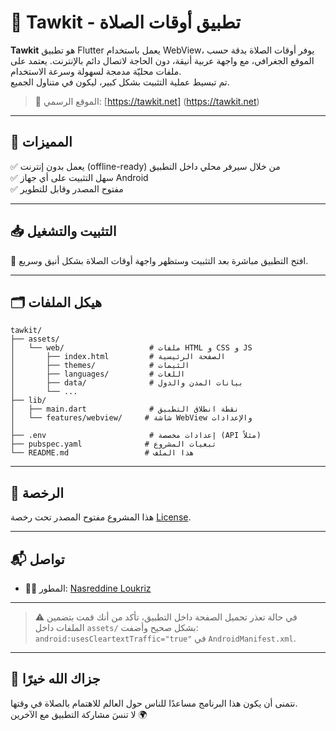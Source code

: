 
# 🕌 Tawkit - تطبيق أوقات الصلاة

**Tawkit** هو تطبيق Flutter يعمل باستخدام WebView، يوفر أوقات الصلاة بدقة حسب الموقع الجغرافي، مع واجهة عربية أنيقة، دون الحاجة لاتصال دائم بالإنترنت. يعتمد على ملفات محليّة مدمجة لسهولة وسرعة الاستخدام.  
تم تبسيط عملية التثبيت بشكل كبير، ليكون في متناول الجميع.

> 🎯 الموقع الرسمي: [https://tawkit.net] (https://tawkit.net)

---

## 🚀 المميزات

✅ يعمل بدون إنترنت (offline-ready) من خلال سيرفر محلي داخل التطبيق  
✅ سهل التثبيت على أي جهاز Android  
✅ مفتوح المصدر وقابل للتطوير

---

## 📥 التثبيت والتشغيل


📱 افتح التطبيق مباشرة بعد التثبيت وستظهر واجهة أوقات الصلاة بشكل أنيق وسريع.

---

## 🗂️ هيكل الملفات

```text
tawkit/
├── assets/
│   └── web/                   # ملفات HTML و CSS و JS
│       ├── index.html         # الصفحة الرئيسية
│       ├── themes/            # الثيمات
│       ├── languages/         # اللغات
│       ├── data/              # بيانات المدن والدول
│       └── ...
├── lib/
│   ├── main.dart              # نقطة انطلاق التطبيق
│   └── features/webview/     # شاشة WebView والإعدادات
│
├── .env                       # إعدادات مخصصة (API مثلاً)
├── pubspec.yaml              # تبعيات المشروع
└── README.md                 # هذا الملف
```

---

## 🪪 الرخصة

هذا المشروع مفتوح المصدر تحت رخصة [ License](LICENSE).

---

## 📬 تواصل

- 🧑‍💻 المطور: [Nasreddine Loukriz](https://github.com/NasreddineLoukriz)

---

> ⚠️ في حالة تعذر تحميل الصفحة داخل التطبيق، تأكد من أنك قمت بتضمين الملفات داخل `assets/` بشكل صحيح وأضفت:
> `android:usesCleartextTraffic="true"` في `AndroidManifest.xml`.

---

## 🤲 جزاك الله خيرًا

نتمنى أن يكون هذا البرنامج مساعدًا للناس حول العالم للاهتمام بالصلاة في وقتها.  
لا تنسَ مشاركة التطبيق مع الآخرين 🌍

